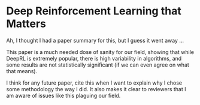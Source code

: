 # Deep Reinforcement Learning that Matters

Ah, I thought I had a paper summary for this, but I guess it went away ...

This paper is a much needed dose of sanity for our field, showing that while
DeepRL is extremely popular, there is high variability in algorithms, and some
results are not statistically significant (if we can even agree on what that
means).

I think for any future paper, cite this when I want to explain why I chose some
methodology the way I did. It also makes it clear to reviewers that I am aware
of issues like this plaguing our field.
